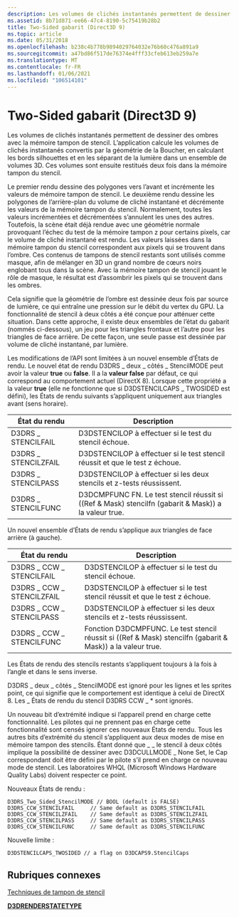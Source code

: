 ```yaml
---
description: Les volumes de clichés instantanés permettent de dessiner des ombres avec la mémoire tampon de stencil.
ms.assetid: 8b71d871-ee66-47c4-8190-5c75419b28b2
title: Two-Sided gabarit (Direct3D 9)
ms.topic: article
ms.date: 05/31/2018
ms.openlocfilehash: b238c4b778b9894029764032e76b60c476a891a9
ms.sourcegitcommit: a47bd86f517de76374e4fff33cfeb613eb259a7e
ms.translationtype: MT
ms.contentlocale: fr-FR
ms.lasthandoff: 01/06/2021
ms.locfileid: "106514101"
---
```

# <a name="two-sided-stencil-direct3d-9"></a>Two-Sided gabarit (Direct3D 9)

Les volumes de clichés instantanés permettent de dessiner des ombres avec la mémoire tampon de stencil. L’application calcule les volumes de clichés instantanés convertis par la géométrie de la Boucher, en calculant les bords silhouettes et en les séparant de la lumière dans un ensemble de volumes 3D. Ces volumes sont ensuite restitués deux fois dans la mémoire tampon du stencil.

Le premier rendu dessine des polygones vers l’avant et incrémente les valeurs de mémoire tampon de stencil. Le deuxième rendu dessine les polygones de l’arrière-plan du volume de cliché instantané et décrémente les valeurs de la mémoire tampon du stencil. Normalement, toutes les valeurs incrémentées et décrémentées s’annulent les unes des autres. Toutefois, la scène était déjà rendue avec une géométrie normale provoquant l’échec du test de la mémoire tampon z pour certains pixels, car le volume de cliché instantané est rendu. Les valeurs laissées dans la mémoire tampon du stencil correspondent aux pixels qui se trouvent dans l’ombre. Ces contenus de tampons de stencil restants sont utilisés comme masque, afin de mélanger en 3D un grand nombre de cœurs noirs englobant tous dans la scène. Avec la mémoire tampon de stencil jouant le rôle de masque, le résultat est d’assombrir les pixels qui se trouvent dans les ombres.

Cela signifie que la géométrie de l’ombre est dessinée deux fois par source de lumière, ce qui entraîne une pression sur le débit du vertex du GPU. La fonctionnalité de stencil à deux côtés a été conçue pour atténuer cette situation. Dans cette approche, il existe deux ensembles de l’état du gabarit (nommés ci-dessous), un jeu pour les triangles frontaux et l’autre pour les triangles de face arrière. De cette façon, une seule passe est dessinée par volume de cliché instantané, par lumière.

Les modifications de l’API sont limitées à un nouvel ensemble d’États de rendu. Le nouvel état de rendu D3DRS \_ deux \_ côtés \_ StencilMODE peut avoir la valeur **true** ou **false**. Il a la **valeur false** par défaut, ce qui correspond au comportement actuel (DirectX 8). Lorsque cette propriété a la valeur **true** (elle ne fonctionne que si D3DSTENCILCAPS \_ TWOSIDED est défini), les États de rendu suivants s’appliquent uniquement aux triangles avant (sens horaire).



| État du rendu        | Description                                                                              |
|---------------------|------------------------------------------------------------------------------------------|
| D3DRS \_ STENCILFAIL  | D3DSTENCILOP à effectuer si le test du stencil échoue.                                                |
| D3DRS \_ STENCILZFAIL | D3DSTENCILOP à effectuer si le test stencil réussit et que le test z échoue.                              |
| D3DRS \_ STENCILPASS  | D3DSTENCILOP à effectuer si les deux stencils et z-tests réussissent.                                     |
| D3DRS \_ STENCILFUNC  | D3DCMPFUNC FN. Le test stencil réussit si ((Ref & Mask) stencilfn (gabarit & Mask)) a la valeur true. |



 

Un nouvel ensemble d’États de rendu s’applique aux triangles de face arrière (à gauche).



| État du rendu             | Description                                                                                    |
|--------------------------|------------------------------------------------------------------------------------------------|
| D3DRS \_ CCW \_ STENCILFAIL  | D3DSTENCILOP à effectuer si le test du stencil échoue.                                                      |
| D3DRS \_ CCW \_ STENCILZFAIL | D3DSTENCILOP à effectuer si le test stencil réussit et que le test z échoue.                                    |
| D3DRS \_ CCW \_ STENCILPASS  | D3DSTENCILOP à effectuer si les deux stencils et z-tests réussissent.                                           |
| D3DRS \_ CCW \_ STENCILFUNC  | Fonction D3DCMPFUNC. Le test stencil réussit si ((Ref & Mask) stencilfn (gabarit & Mask)) a la valeur true. |



 

Les États de rendu des stencils restants s’appliquent toujours à la fois à l’angle et dans le sens inverse.

D3DRS \_ deux \_ côtés \_ StencilMODE est ignoré pour les lignes et les sprites point, ce qui signifie que le comportement est identique à celui de DirectX 8. Les \_ États de rendu du stencil D3DRS CCW \_ \* sont ignorés.

Un nouveau bit d’extrémité indique si l’appareil prend en charge cette fonctionnalité. Les pilotes qui ne prennent pas en charge cette fonctionnalité sont censés ignorer ces nouveaux États de rendu. Tous les autres bits d’extrémité du stencil s’appliquent aux deux modes de mise en mémoire tampon des stencils. Étant donné que \_ \_ le stencil à deux côtés implique la possibilité de dessiner avec D3DCULLMODE \_ None Set, le Cap correspondant doit être défini par le pilote s’il prend en charge ce nouveau mode de stencil. Les laboratoires WHQL (Microsoft Windows Hardware Quality Labs) doivent respecter ce point.

Nouveaux États de rendu :


```
D3DRS_Two_Sided_StencilMODE // BOOL (default is FALSE)
D3DRS_CCW_STENCILFAIL     // Same default as D3DRS_STENCILFAIL
D3DRS_CCW_STENCILZFAIL    // Same default as D3DRS_STENCILZFAIL
D3DRS_CCW_STENCILPASS     // Same default as D3DRS_STENCILPASS
D3DRS_CCW_STENCILFUNC     // Same default as D3DRS_STENCILFUNC
```



Nouvelle limite :


```
D3DSTENCILCAPS_TWOSIDED // a flag on D3DCAPS9.StencilCaps
```



## <a name="related-topics"></a>Rubriques connexes

<dl> <dt>

[Techniques de tampon de stencil](stencil-buffer-techniques.md)
</dt> <dt>

[**D3DRENDERSTATETYPE**](./d3drenderstatetype.md)
</dt> </dl>

 

 
